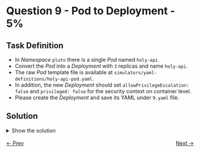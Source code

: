 # Question 9 - Pod to Deployment - 5%

## Task Definition

- In *Namespace* `pluto` there is a single *Pod* named `holy-api`.
- Convert the *Pod* into a *Deployment* with `3` replicas and name `holy-api`.
- The raw *Pod* template file is available at `simulators/yaml-definitions/holy-api-pod.yaml`.
- In addition, the new *Deployment* should set `allowPrivilegeEscalation: false` and `privileged: false` for the security context on container level.
- Please create the *Deployment* and save its YAML under `9.yaml` file.

## Solution

<details>
  <summary>Show the solution</summary>

### List the Pod

```shell
k -n pluto get pod
NAME       READY   STATUS    RESTARTS   AGE
holy-api   1/1     Running   0          6m6s
```

### Copy the Pod definition file

```shell
cp simulators/yaml-definitions/holy-api-pod.yaml 9.yaml
```

### Convert the working file to Deployment

Editing using `vim` editor:

- Change *apiVersion:* to `apps/v1`.
- Change *kind:* to `Deployment`.
- After *namespace:* add:
  - `spec:` at same level of *metadata:*.
  - Add `template:` indented 2 spaces from the above *spec:*.
- The rest of the file is bad indented. From *Pod* `metadata:` to last line. Practice doing the following with `vim` editor:
  - Position the cursor in the `metadata:` below template.
  - Press `Shift + :`.
  - Write `:set shiftwidth=2` and press `Enter`.
  - Still positioned in the *Pod* `metadata:` line below the `template:`, press `Shift + v` to enter in `vim` visual mode.
  - Press `down arrow` to select all the lines bad indented (until the end).
  - Once they are selected press `>` to indent one time, we need one more, so press `.` (dot) to repeat the action.
- Write the file pressing `Shift + :` and writing `w` and press `Enter`.
- Continue editing the file.

Add *Deployment* configuration following the comments in the YAML definition:

```yaml
---
apiVersion: apps/v1
kind: Deployment
metadata:
  labels:
    id: holy-api
  name: holy-api
  namespace: pluto
spec:
  replicas: 3 # add this line
  selector: # add this line
    matchLabels: # add this line
      id: holy-api # add this line
  template: 
    metadata: # From here corresponds to Pod definition
      labels:
        id: holy-api
    spec: 
      containers:
        - env:
            - name: CACHE_KEY_1
              value: b&MTCi0=[T66RXm!jO@
            - name: CACHE_KEY_2
              value: PCAILGej5Ld@Q%{Q1=#
            - name: CACHE_KEY_3
              value: 2qz-]2OJlWDSTn_;RFQ
          image: nginx:1.17.3-alpine
          name: holy-api-container
          securityContext:
            allowPrivilegeEscalation: false # add this line
            privileged: false # add this line
          volumeMounts:
            - mountPath: /cache1
              name: cache-volume1
            - mountPath: /cache2
              name: cache-volume2
            - mountPath: /cache3
              name: cache-volume3
      volumes:
        - emptyDir: {}
          name: cache-volume1
        - emptyDir: {}
          name: cache-volume2
        - emptyDir: {}
          name: cache-volume3
```

### Apply the Deployment Definition

```shell
k apply -f 9.yaml
deployment.apps/holy-api created
```

### Validate the Deployment

```shell
k -n pluto get deploy holy-api
NAME       READY   UP-TO-DATE   AVAILABLE   AGE
holy-api   3/3     3            3           41s
```

### Validate Pods in the Deployment

```shell
k -n pluto get pods
NAME                        READY   STATUS    RESTARTS   AGE
holy-api                    1/1     Running   0          61m
holy-api-54d4c8cd79-6lqqh   1/1     Running   0          69s
holy-api-54d4c8cd79-hjgd5   1/1     Running   0          69s
holy-api-54d4c8cd79-vvz75   1/1     Running   0          69s
```

### Delete the Pod

````shell
k -n pluto delete pod holy-api --force --grace-period=0
pod "holy-api" deleted
````

### Validate the task

```shell
k -n pluto get deploy,pod
NAME                       READY   UP-TO-DATE   AVAILABLE   AGE
deployment.apps/holy-api   3/3     3            3           3m41s

NAME                            READY   STATUS    RESTARTS   AGE
pod/holy-api-54d4c8cd79-6lqqh   1/1     Running   0          3m41s
pod/holy-api-54d4c8cd79-hjgd5   1/1     Running   0          3m41s
pod/holy-api-54d4c8cd79-vvz75   1/1     Running   0          3m41s
```

## Resources

- [Creating a Deployment](https://kubernetes.io/docs/concepts/workloads/controllers/deployment/#creating-a-deployment)
- [Set the security context for a Pod](https://kubernetes.io/docs/tasks/configure-pod-container/security-context/#set-the-security-context-for-a-pod)

</details>

<br>
<div style="display: flex; justify-content: space-between;">
  <a href="08-deployments-and-rollouts.md" style="text-align: left;">&larr; Prev</a>
  <a href="10-services-and-logs.md" style="text-align: right;">Next &rarr;</a>
</div>
